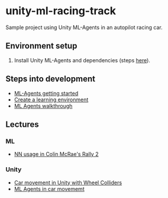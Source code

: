 # unity-ml-racing-track

Sample project using Unity ML-Agents in an autopilot racing car.

## Environment setup

1. Install Unity ML-Agents and dependencies (steps [here](https://github.com/Unity-Technologies/ml-agents/blob/release_12_docs/docs/Installation.md)).

## Steps into development

- [ML-Agents getting started](https://github.com/Unity-Technologies/ml-agents/blob/release_12_docs/docs/Getting-Started.md)
- [Create a learning environment](https://github.com/Unity-Technologies/ml-agents/blob/release_12_docs/docs/Learning-Environment-Create-New.md)
- [ML Agents walkthrough](https://towardsdatascience.com/ultimate-walkthrough-for-ml-agents-in-unity3d-5603f76f68b)

## Lectures

### ML

- [NN usage in Colin McRae's Rally 2](http://www.ai-junkie.com/misc/hannan/hannan.html)

### Unity

- [Car movement in Unity with Wheel Colliders](https://www.youtube.com/watch?v=j6_SMdWeGFI)
- [ML Agents in car movememt](https://unitylist.com/p/xha/Unity-ML-Agent-Car-prototype)
